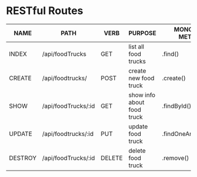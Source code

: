 # RESTful Routes

| NAME | PATH | VERB | PURPOSE | MONGOOSE METHOD |
| --- | --- | --- | --- | --- |
| INDEX | /api/foodTrucks | GET | list all food trucks | .find() |
| CREATE | /api/foodtrucks/ | POST | create new food truck | .create() |
| SHOW | /api/foodTrucks/:id | GET | show info about food truck | .findById() |
| UPDATE | /api/foodtrucks/:id | PUT | update food truck | .findOneAndUpdate() |
| DESTROY | /api/foodTrucks/:id | DELETE | delete food truck | .remove() |
